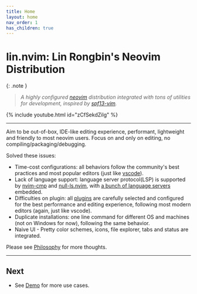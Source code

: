 ```yaml
---
title: Home
layout: home
nav_order: 1
has_children: true
---
```


# lin.nvim: Lin Rongbin's Neovim Distribution

{: .note }

> _A highly configured [neovim](https://neovim.io/) distribution integrated with tons of utilities for development, inspired by [spf13-vim](https://github.com/spf13/spf13-vim)._

{% include youtube.html id="zCfSekdZiIg" %}

---

Aim to be out-of-box, IDE-like editing experience, performant, lightweight and friendly to most neovim users. Focus on and only on editing, no compiling/packaging/debugging.

Solved these issues:

- Time-cost configurations: all behaviors follow the community's best practices and most popular editors (just like [vscode](https://code.visualstudio.com/)).
- Lack of language support: language server protocol(LSP) is supported by [nvim-cmp](https://github.com/hrsh7th/nvim-cmp) and [null-ls.nvim](https://github.com/jose-elias-alvarez/null-ls.nvim), with [a bunch of language servers](/lin.nvim.dev/appendix/#lsp-servers) embedded.
- Difficulties on plugin: all [plugins](/lin.nvim.dev/appendix/#plugins) are carefully selected and configured for the best performance and editing experience, following most modern editors (again, just like vscode).
- Duplicate installations: one line command for different OS and machines (not on Windows for now), following the same behavior.
- Naive UI - Pretty color schemes, icons, file explorer, tabs and status are integrated.

Please see [Philosophy](/lin.nvim.dev/philosophy) for more thoughts.

---

## Next

- See [Demo](/lin.nvim.dev/demo) for more use cases.
